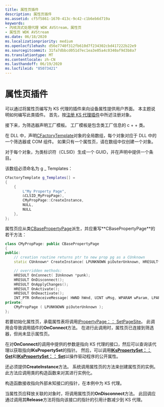 ```yaml
---
title: 属性页插件
description: 属性页插件
ms.assetid: cf5f5861-1670-413c-9c42-c1b6eb6d719a
keywords:
- 内核流式处理代理 WDK AVStream，属性页
- 属性页 WDK AVStream
ms.date: 06/18/2020
ms.localizationpriority: medium
ms.openlocfilehash: d56e7740f312fb610d7f234302cbd417222b22e9
ms.sourcegitcommit: 31fa7dbbcd051d7ec1ea3e05a4c0340af9d3b8a7
ms.translationtype: MT
ms.contentlocale: zh-CN
ms.lasthandoff: 06/19/2020
ms.locfileid: "85073421"
---
```

# <a name="property-page-plug-in"></a>属性页插件

可以通过将属性页编写为 KS 代理的插件来向设备属性提供用户界面。 本主题说明如何编写此类插件。 首先，按[注册 KS 代理插件](registering-ks-proxy-plug-ins.md)中所述注册对象。

接下来，为筛选器声明工厂模板。 工厂模板是包含类工厂信息的 c + + 类。

在 DLL 中，声明[CFactoryTemplate](https://docs.microsoft.com/previous-versions//ms781337(v=vs.85))对象的全局数组，每个对象对应于 DLL 中的一个筛选器或 COM 组件。 如果只有一个属性页，请在数组中仅创建一个对象。

对于每个对象，为类标识符（CLSID）生成一个 GUID，并在声明中提供一个条目。

该数组必须命名为 g \_ Templates：

```cpp
CFactoryTemplate g_Templates[] =
{
    {
        L"My Property Page",
        &CLSID_MyPropPage),
        CMyPropPage::CreateInstance,
        NULL,
        NULL
    },
};
```

属性页应从类[CBasePropertyPage](https://docs.microsoft.com/previous-versions//ms780508(v=vs.85))派生，并应重写**CBasePropertyPage**的若干方法：

```cpp
class CMyPropPage: public CBasePropertyPage
{
public:
    // creation routine returns ptr to new prop pg as a CUnknown
    static CUnknown* CreateInstance( LPUNKNOWN piOuterUnknown, HRESULT* phResult );

    // overridden methods:
    HRESULT OnConnect( IUnknown *punk);
    HRESULT OnDisconnect();
    HRESULT OnApplyChanges();
    HRESULT OnActivate();
    HRESULT OnDeactivate();
    INT_PTR OnReceiveMessage( HWND hWnd, UINT uMsg, WPARAM wParam, LPARAM lParam );
private:
    CMyPropPage ( LPUNKNOWN piOuterUnknown );
};
```

若要初始化属性页，承载属性表将调用[IPropertyPage：： SetPageSite](https://docs.microsoft.com/windows/win32/api/ocidl/nf-ocidl-ipropertypage-setpagesite)。 此调用会导致调用插件的**OnConnect**方法。 在进行此调用时，属性页已连接到筛选器，但尚未显示属性页。

在对**OnConnect**的调用中提供的参数是指向 KS 代理的接口，然后可以查询该代理以获取指向**IKsPropertySet**的指针。 然后，可以调用[**IKsPropertySet：： Get**](https://docs.microsoft.com/windows-hardware/drivers/ddi/ksproxy/nf-ksproxy-ikspropertyset-get)和[**IKsPropertySet：： Set**](https://docs.microsoft.com/windows-hardware/drivers/ddi/dsound/nf-dsound-ikspropertyset-set)以操作驱动程序的公开属性。

还必须提供**CreateInstance**方法。 系统调用属性页的方法来创建属性页的实例。 此方法应调用类的构造函数来对其进行实例化。

构造函数接收指向外部未知接口的指针，在本例中为 KS 代理。

当属性页应释放关联的对象时，将调用属性页的**OnDisconnect**方法。 此回调应通过调用其**Release**方法将指向该接口的指针的引用计数减少到 KS 代理。
